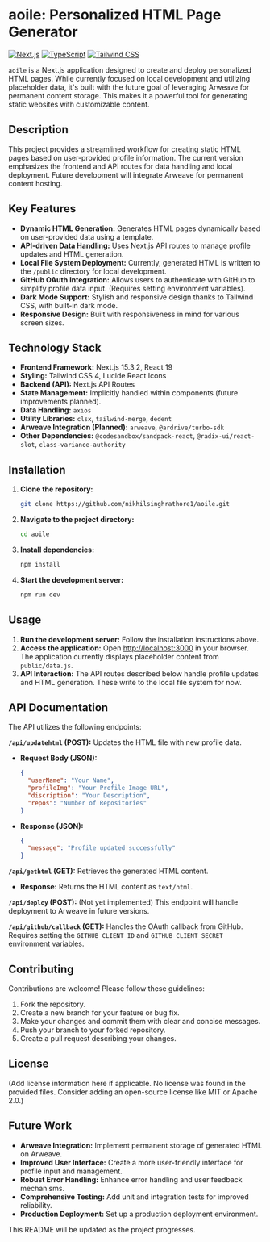# aoile: Personalized HTML Page Generator

[![Next.js](https://img.shields.io/badge/Next.js-15.3.2-blue)](https://nextjs.org/)
[![TypeScript](https://img.shields.io/badge/TypeScript-5-blue)](https://www.typescriptlang.org/)
[![Tailwind CSS](https://img.shields.io/badge/Tailwind%20CSS-4-blue)](https://tailwindcss.com/)


`aoile` is a Next.js application designed to create and deploy personalized HTML pages.  While currently focused on local development and utilizing placeholder data, it's built with the future goal of leveraging Arweave for permanent content storage.  This makes it a powerful tool for generating static websites with customizable content.

## Description

This project provides a streamlined workflow for creating static HTML pages based on user-provided profile information. The current version emphasizes the frontend and API routes for data handling and local deployment. Future development will integrate Arweave for permanent content hosting.


## Key Features

* **Dynamic HTML Generation:** Generates HTML pages dynamically based on user-provided data using a template.
* **API-driven Data Handling:**  Uses Next.js API routes to manage profile updates and HTML generation.
* **Local File System Deployment:** Currently, generated HTML is written to the `/public` directory for local development.
* **GitHub OAuth Integration:** Allows users to authenticate with GitHub to simplify profile data input.  (Requires setting environment variables).
* **Dark Mode Support:**  Stylish and responsive design thanks to Tailwind CSS, with built-in dark mode.
* **Responsive Design:**  Built with responsiveness in mind for various screen sizes.


## Technology Stack

* **Frontend Framework:** Next.js 15.3.2, React 19
* **Styling:** Tailwind CSS 4, Lucide React Icons
* **Backend (API):** Next.js API Routes
* **State Management:**  Implicitly handled within components (future improvements planned).
* **Data Handling:** `axios`
* **Utility Libraries:** `clsx`, `tailwind-merge`, `dedent`
* **Arweave Integration (Planned):** `arweave`, `@ardrive/turbo-sdk`
* **Other Dependencies:** `@codesandbox/sandpack-react`, `@radix-ui/react-slot`, `class-variance-authority`


## Installation

1. **Clone the repository:**
   ```bash
   git clone https://github.com/nikhilsinghrathore1/aoile.git
   ```
2. **Navigate to the project directory:**
   ```bash
   cd aoile
   ```
3. **Install dependencies:**
   ```bash
   npm install
   ```
4. **Start the development server:**
   ```bash
   npm run dev
   ```

## Usage

1. **Run the development server:** Follow the installation instructions above.
2. **Access the application:** Open [http://localhost:3000](http://localhost:3000) in your browser. The application currently displays placeholder content from `public/data.js`.
3. **API Interaction:** The API routes described below handle profile updates and HTML generation.  These write to the local file system for now.

## API Documentation

The API utilizes the following endpoints:

**`/api/updatehtml` (POST):** Updates the HTML file with new profile data.

* **Request Body (JSON):**
  ```json
  {
    "userName": "Your Name",
    "profileImg": "Your Profile Image URL",
    "discription": "Your Description",
    "repos": "Number of Repositories"
  }
  ```

* **Response (JSON):**
  ```json
  {
    "message": "Profile updated successfully"
  }
  ```

**`/api/gethtml` (GET):** Retrieves the generated HTML content.

* **Response:** Returns the HTML content as `text/html`.

**`/api/deploy` (POST):**  (Not yet implemented) This endpoint will handle deployment to Arweave in future versions.

**`/api/github/callback` (GET):** Handles the OAuth callback from GitHub.  Requires setting the `GITHUB_CLIENT_ID` and `GITHUB_CLIENT_SECRET` environment variables.


## Contributing

Contributions are welcome! Please follow these guidelines:

1. Fork the repository.
2. Create a new branch for your feature or bug fix.
3. Make your changes and commit them with clear and concise messages.
4. Push your branch to your forked repository.
5. Create a pull request describing your changes.


## License

(Add license information here if applicable.  No license was found in the provided files. Consider adding an open-source license like MIT or Apache 2.0.)


## Future Work

* **Arweave Integration:** Implement permanent storage of generated HTML on Arweave.
* **Improved User Interface:** Create a more user-friendly interface for profile input and management.
* **Robust Error Handling:** Enhance error handling and user feedback mechanisms.
* **Comprehensive Testing:** Add unit and integration tests for improved reliability.
* **Production Deployment:** Set up a production deployment environment.


This README will be updated as the project progresses.
